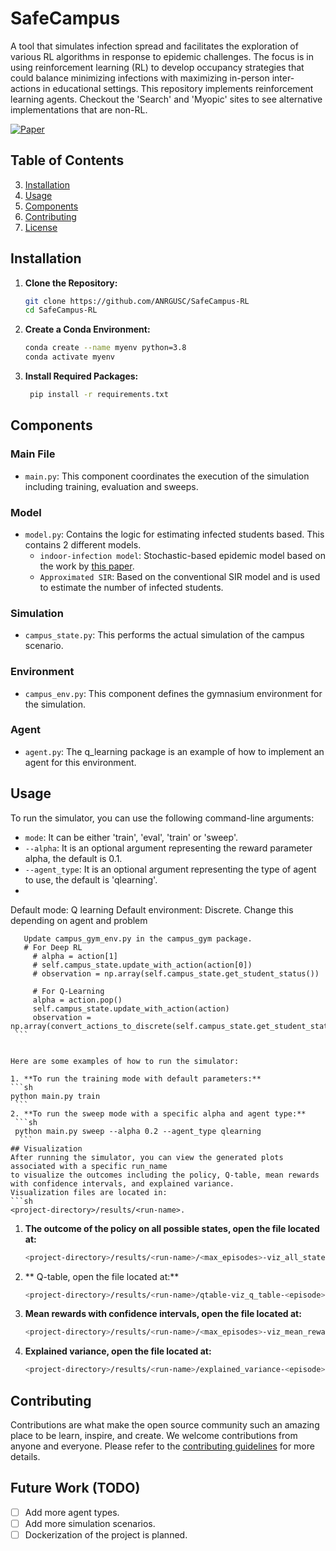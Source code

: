 # SafeCampus
A tool that simulates infection spread and facilitates the exploration of various RL algorithms in response to epidemic
challenges. The focus is in using reinforcement learning (RL) to develop occupancy
strategies that could balance minimizing infections with maximizing in-person inter-
actions in educational settings. This repository implements reinforcement learning agents. Checkout the 'Search' and 
'Myopic' sites to see alternative implementations that are non-RL.

[![Paper](https://img.shields.io/badge/Paper-Navigating_Safe_Campus_Operations_during_Epidemics-blue)](https://openreview.net/pdf?id=FudfN3ZJko)
## Table of Contents
3. [Installation](#installation)
4. [Usage](#usage)
5. [Components](#components)
6. [Contributing](#contributing)
7. [License](#license)


## Installation

1. **Clone the Repository:**
   ```sh
   git clone https://github.com/ANRGUSC/SafeCampus-RL
   cd SafeCampus-RL
   ```
2. **Create a Conda Environment:**
   ```sh
   conda create --name myenv python=3.8
   conda activate myenv
   ```
3. **Install Required Packages:**
   ```sh
    pip install -r requirements.txt
    ```
## Components

### Main File
- `main.py`: This component coordinates the execution of the simulation including training, evaluation and sweeps.
### Model
- `model.py`: Contains the logic for estimating infected students based. This contains 2 different models.
    - `indoor-infection model`: Stochastic-based epidemic model based on the work by [this paper](https://www.pnas.org/doi/pdf/10.1073/pnas.2116165119). 
    - `Approximated SIR`: Based on the conventional SIR model and is used to estimate the number of infected students.
### Simulation
- `campus_state.py`: This performs the actual simulation of the campus scenario.
### Environment
- `campus_env.py`: This component defines the gymnasium environment for the simulation.
### Agent
- `agent.py`: The q_learning package is an example of how to implement an agent for this environment.

## Usage

To run the simulator, you can use the following command-line arguments:

- `mode`: It can be either 'train', 'eval', 'train' or 'sweep'.
- `--alpha`: It is an optional argument representing the reward parameter alpha, the default is 0.1.
- `--agent_type`: It is an optional argument representing the type of agent to use, the default is 'qlearning'.
- 
Default mode: Q learning 
Default environment: Discrete. Change this depending on agent and problem
   ```
      Update campus_gym_env.py in the campus_gym package.
      # For Deep RL
        # alpha = action[1]
        # self.campus_state.update_with_action(action[0])
        # observation = np.array(self.campus_state.get_student_status())

        # For Q-Learning
        alpha = action.pop()
        self.campus_state.update_with_action(action)
        observation = np.array(convert_actions_to_discrete(self.campus_state.get_student_status()))
    ```


Here are some examples of how to run the simulator:

1. **To run the training mode with default parameters:**
   ```sh
   python main.py train
    ```
2. **To run the sweep mode with a specific alpha and agent type:**
    ```sh
    python main.py sweep --alpha 0.2 --agent_type qlearning
     ```
## Visualization
After running the simulator, you can view the generated plots associated with a specific run_name 
to visualize the outcomes including the policy, Q-table, mean rewards with confidence intervals, and explained variance. 
Visualization files are located in:
```sh
<project-directory>/results/<run-name>.
```
1. **The outcome of the policy on all possible states, open the file located at:**
   ```sh
   <project-directory>/results/<run-name>/<max_episodes>-viz_all_states-<run_name>-<alpha>.png
    ```
2. ** Q-table, open the file located at:**
    ```sh
    <project-directory>/results/<run-name>/qtable-viz_q_table-<episode>.png
     ```
4. **Mean rewards with confidence intervals, open the file located at:**
    ```sh
    <project-directory>/results/<run-name>/<max_episodes>-viz_mean_rewards-<run_name>-<alpha>.png
     ```
5. **Explained variance, open the file located at:**
    ```sh
    <project-directory>/results/<run-name>/explained_variance-<episode>.png

     ```

## Contributing

Contributions are what make the open source community such an amazing place to be learn, inspire, and create. 
We welcome contributions from anyone and everyone. Please refer to the [contributing guidelines](CONTRIBUTING.md) for more details.

## Future Work (TODO)
- [ ] Add more agent types.
- [ ] Add more simulation scenarios.
- [ ] Dockerization of the project is planned.
